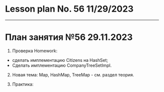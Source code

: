 # Lesson plan No. 56 11/29/2023





___________________________________________

# План занятия №56 29.11.2023

1. Проверка Homework:
- cделать имплементацию Citizens на HashSet;
- Сделать имплементацию CompanyTreeSetImpl.

2. Новая тема: Map, HashMap, TreeMap - см. раздел теория. 

3. Практика: 



